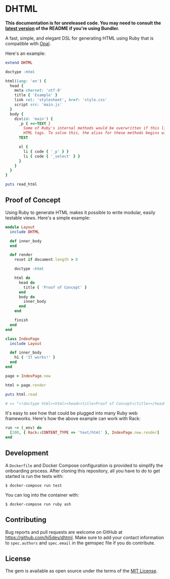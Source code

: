 # DHTML

**This documentation is for unreleased code. You may need to consult the [latest version] of the README if you're using
Bundler.**

[latest version]: https://github.com/hi5dev/dhtml/blob/v0.1.0/README.md

A fast, simple, and elegant DSL for generating HTML using Ruby that is compatible with [Opal](https://opalrb.com/).

Here's an example:

```ruby
extend DHTML

doctype :html

html(lang: 'en') {
  head {
    meta charset: 'utf-8'
    title { 'Example' }
    link rel: 'stylesheet', href: 'style.css'
    script src: 'main.js'
  }
  body {
    div(id: 'main') {
      _p { <<~TEXT }
        Some of Ruby's internal methods would be overwritten if this library added a method for all the
        HTML tags. To solve this, the alias for these methods begins with an underscore:
      TEXT

      ol {
        li { code { '_p' } }
        li { code { '_select' } }
      }
    }
  }
}

puts read_html
```

## Proof of Concept

Using Ruby to generate HTML makes it possible to write modular, easily testable views. Here's a simple
example:

```ruby
module Layout
  include DHTML

  def inner_body
  end

  def render
    reset if document.length > 0

    doctype :html

    html do
      head do
        title { 'Proof of Concept' }
      end
      body do
        inner_body
      end
    end

    finish
  end
end

class IndexPage
  include Layout

  def inner_body
    h1 { 'It works!' }
  end
end

page = IndexPage.new

html = page.render

puts html.read

# => "<!doctype html><html><head><title>Proof of Concept</title></head><body><h1>It works!</h1></body></html>"
```

It's easy to see how that could be plugged into many Ruby web frameworks. Here's how the above example can work with
Rack:

```ruby
run -> (_env) do
  [200, { Rack::CONTENT_TYPE => 'text/html' }, IndexPage.new.render]
end
```

## Development

A `Dockerfile` and Docker Compose configuration is provided to simplify the onboarding process. After cloning this 
repository, all you have to do to get started is run the tests with:

    $ docker-compose run test

You can log into the container with:

    $ docker-compose run ruby ash

## Contributing

Bug reports and pull requests are welcome on GitHub at https://github.com/hi5dev/dhtml. Make sure to add your 
contact information to `spec.authors` and `spec.email` in the gemspec file if you do contribute.

## License

The gem is available as open source under the terms of the [MIT License](https://opensource.org/licenses/MIT).
